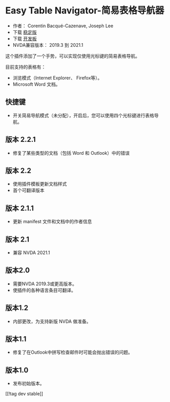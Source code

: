 # Easy Table Navigator-简易表格导航器 #

* 作者： Corentin Bacqué-Cazenave, Joseph Lee
* 下载 [稳定版][1]
* 下载 [开发板][2]
* NVDA兼容版本： 2019.3 到 2021.1

这个插件添加了一个手势，可以实现仅使用光标键的简易表格导航。

目前支持的表格有：

* 浏览模式（Internet Explorer、 Firefox等）。
* Microsoft Word 文档。

## 快捷键

* 开关简易导航模式（未分配），开启后，您可以使用四个光标键进行表格导航。

## 版本 2.2.1

* 修复了某些类型的文档（包括 Word 和 Outlook）中的错误

## 版本 2.2

* 使用插件模板更新文档样式
* 首个可翻译版本

## 版本 2.1.1

* 更新 manifest 文件和文档中的作者信息

## 版本 2.1

* 兼容 NVDA 2021.1

## 版本2.0

* 需要NVDA 2019.3或更高版本。
* 使插件的各种语言条目可翻译。

## 版本1.2

* 内部更改，为支持新版 NVDA 做准备。

## 版本1.1

* 修复了在Outlook中拼写检查邮件时可能会抛出错误的问题。

## 版本1.0

*   发布初始版本。

[[!tag dev stable]]

[1]: https://addons.nvda-project.org/files/get.php?file=etn

[2]: https://addons.nvda-project.org/files/get.php?file=etn-dev
